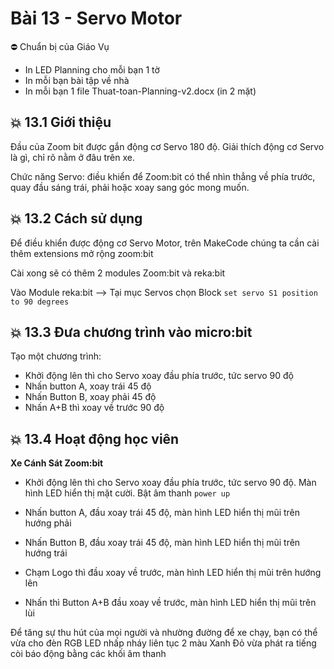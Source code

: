 # Bài 13 - Servo Motor

⛔ Chuẩn bị của Giáo Vụ
- In LED Planning cho mỗi bạn 1 tờ
- In mỗi bạn bài tập về nhà
- In mỗi bạn 1 file Thuat-toan-Planning-v2.docx (in 2 mặt)

## 💥 13.1 Giới thiệu

Đầu của Zoom bit được gắn động cơ Servo 180 độ. Giải thích động cơ Servo là gì, chỉ rõ nằm ở đâu trên xe.

Chức năng Servo: điều khiển để Zoom:bit có thể nhìn thẳng về phía trước, quay đầu sáng trái, phải hoặc xoay sang góc mong muốn.

## 💥 13.2 Cách sử dụng

Để điều khiển được động cơ Servo Motor, trên MakeCode chúng ta cần cài thêm extensions mở rộng zoom:bit

Cài xong sẽ có thêm 2 modules Zoom:bit và reka:bit

Vào Module reka:bit --> Tại mục Servos chọn Block `set servo S1 position to 90 degrees`

## 💥 13.3 Đưa chương trình vào micro:bit

Tạo một chương trình:

* Khởi động lên thì cho Servo xoay đầu phía trước, tức servo 90 độ
* Nhấn button A, xoay trái 45 độ
* Nhấn Button B, xoay phải 45 độ
* Nhấn A+B thì xoay về trước 90 độ

## 💥 13.4 Hoạt động học viên

**Xe Cánh Sát Zoom:bit**

* Khởi động lên thì cho Servo xoay đầu phía trước, tức servo 90 độ. Màn hình LED hiển thị mặt cười. Bật âm thanh `power up`
* Nhấn button A, đầu xoay trái 45 độ, màn hình LED hiển thị mũi trên hướng phải
* Nhấn Button B, đầu xoay trái 45 độ, màn hình LED hiển thị mũi trên hướng trái

* Chạm Logo thì đầu xoay về trước, màn hình LED hiển thị mũi trên hướng lên
* Nhấn thì Button A+B đầu xoay về trước, màn hình LED hiển thị mũi trên lùi

Để tăng sự thu hút của mọi người và nhường đường để xe chạy, bạn có thể vừa cho đèn RGB LED nhấp nháy liên tục 2 màu Xanh Đỏ vừa phát ra tiếng còi báo động bằng các khối âm thanh
